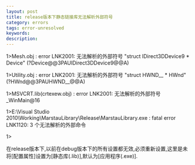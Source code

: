 ```yaml
---
layout: post
title: release版本下静态链接库无法解析外部符号
category: errors
tags: error-unresolved
keywords: 
description: 
---
```


 

1\>Mesh.obj : error LNK2001: 无法解析的外部符号 "struct IDirect3DDevice9 \* Device" (?Device@@3PAUIDirect3DDevice9@@A)

1\>Utility.obj : error LNK2001: 无法解析的外部符号 "struct HWND\_\_ \* HWnd" (?HWnd@@3PAUHWND\_\_@@A)

1\>MSVCRT.lib(crtexew.obj) : error LNK2001: 无法解析的外部符号 \_WinMain@16

1\>E:\\Visual Studio 2010\\Working\\MarstauLibrary\\Release\\MarstauLibrary.exe : fatal error LNK1120: 3 个无法解析的外部命令

1\>

 

在release版本下,以前在debug版本下的所有设置都无效,必须重新设置,这里是未将[配置属性]设置为[静态库(.lib)],默认为[应用程序(.exe)].








